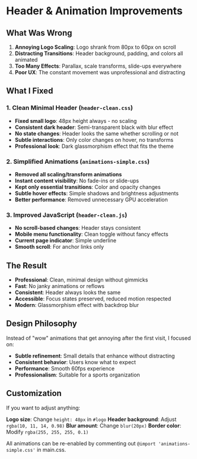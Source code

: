 # Header & Animation Improvements

## What Was Wrong

1. **Annoying Logo Scaling**: Logo shrank from 80px to 60px on scroll
2. **Distracting Transitions**: Header background, padding, and colors all animated
3. **Too Many Effects**: Parallax, scale transforms, slide-ups everywhere
4. **Poor UX**: The constant movement was unprofessional and distracting

## What I Fixed

### 1. **Clean Minimal Header** (`header-clean.css`)
- **Fixed small logo**: 48px height always - no scaling
- **Consistent dark header**: Semi-transparent black with blur effect
- **No state changes**: Header looks the same whether scrolling or not
- **Subtle interactions**: Only color changes on hover, no transforms
- **Professional look**: Dark glassmorphism effect that fits the theme

### 2. **Simplified Animations** (`animations-simple.css`)
- **Removed all scaling/transform animations**
- **Instant content visibility**: No fade-ins or slide-ups
- **Kept only essential transitions**: Color and opacity changes
- **Subtle hover effects**: Simple shadows and brightness adjustments
- **Better performance**: Removed unnecessary GPU acceleration

### 3. **Improved JavaScript** (`header-clean.js`)
- **No scroll-based changes**: Header stays consistent
- **Mobile menu functionality**: Clean toggle without fancy effects
- **Current page indicator**: Simple underline
- **Smooth scroll**: For anchor links only

## The Result

- **Professional**: Clean, minimal design without gimmicks
- **Fast**: No janky animations or reflows
- **Consistent**: Header always looks the same
- **Accessible**: Focus states preserved, reduced motion respected
- **Modern**: Glassmorphism effect with backdrop blur

## Design Philosophy

Instead of "wow" animations that get annoying after the first visit, I focused on:
- **Subtle refinement**: Small details that enhance without distracting
- **Consistent behavior**: Users know what to expect
- **Performance**: Smooth 60fps experience
- **Professionalism**: Suitable for a sports organization

## Customization

If you want to adjust anything:

**Logo size**: Change `height: 48px` in `#logo`
**Header background**: Adjust `rgba(10, 11, 14, 0.98)`
**Blur amount**: Change `blur(20px)` 
**Border color**: Modify `rgba(255, 255, 255, 0.1)`

All animations can be re-enabled by commenting out `@import 'animations-simple.css'` in main.css.